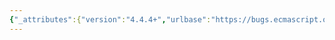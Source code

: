 ```yaml
---
{"_attributes":{"version":"4.4.4+","urlbase":"https://bugs.ecmascript.org/","maintainer":"dherman@mozilla.com"},"bug":{"bug_id":951,"creation_ts":"2012-11-09 16:51:00 -0800","short_desc":"15.13.7.4.3: \"UInt8\"","delta_ts":"2013-07-15 17:04:03 -0700","product":"Draft for 6th Edition","component":"editorial issue","version":"Rev 11: October 26, 2012 Draft","rep_platform":"All","op_sys":"All","bug_status":"RESOLVED","resolution":"FIXED","priority":"Normal","bug_severity":"trivial","everconfirmed":true,"reporter":{"uid":"jmdyck","name":"Michael Dyck"},"assigned_to":{"uid":"allen","name":"Allen Wirfs-Brock"},"long_desc":[{"commentid":2447,"comment_count":0,"who":{"uid":"jmdyck","name":"Michael Dyck"},"bug_when":"2012-11-09 16:51:13 -0800","thetext":"In 15.13.7.4.3 \"DataView.prototype.getUint8(byteOffset)\",\nthe preamble and step 3 refer to \"UInt8\",\nbut this should be \"Uint8\", with a lower-case \"i\"."},{"commentid":4282,"comment_count":1,"who":{"uid":"allen","name":"Allen Wirfs-Brock"},"bug_when":"2013-06-23 13:07:33 -0700","thetext":"fixed in rev 16 editor's draft"},{"commentid":4472,"comment_count":2,"who":{"uid":"allen","name":"Allen Wirfs-Brock"},"bug_when":"2013-07-15 17:04:03 -0700","thetext":"fixed in rev16 draft.  July 15, 2013"}]}}
---
```

